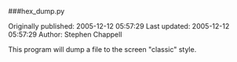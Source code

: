 ###hex_dump.py

Originally published: 2005-12-12 05:57:29
Last updated: 2005-12-12 05:57:29
Author: Stephen Chappell

This program will dump a file to the screen "classic" style.